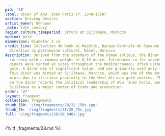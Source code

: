 ```yaml
---
pid: '28'
label: Dinar of Abu 'Inan Faris (r. 1348–1358)
section: Driving Desires
artist_maker: Unknown
_date: 14th century
region_culture_timeperiod: Struck at Sijilmasa, Morocco
medium: Gold
dimensions: Diameter 1 cm
credit_line: Collection de Bank al-Maghrib, Banque Centrale du Royaume du Maroc, 533341,
  Direction du patrimoine culturel, Rabat, Morocco
description: Derived from the standard of the Roman solidus, the dinar was an Islamic
  currency with a common weight of 0.16 ounce. Introduced in the seventh century,
  dinars were minted at sites throughout the Mediterranean, often using West African
  gold. A dinar was of significant value, and was primarily used only for large expenditures.
  This dinar was minted at Sijilmasa, Morocco, which was one of the most productive
  mints due to its close proximity to the West African gold sources. The inscription
  on the dinar records the political leadership of Abu ‘Inan Faris, and establishes
  Sijilmasa as a major center of trade and production.
order: '27'
layout: fragment
collection: fragments
thumb_150: '/img/fragments/28/28_150x.jpg'
thumb_75: '/img/fragments/28/28_75x.jpg'
full: '/img/fragments/28/28_640x.jpg'
---
```



{% tf _fragments/28.md %}
